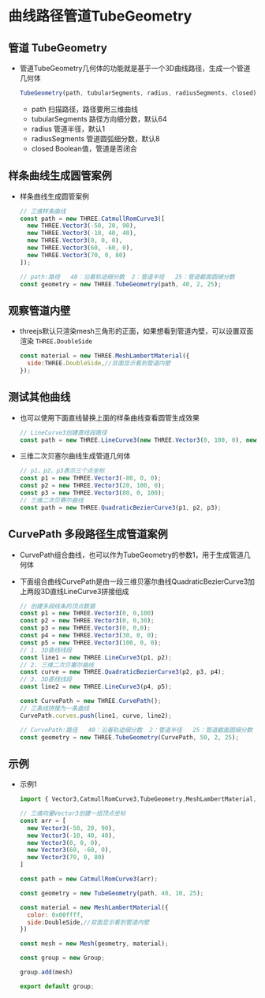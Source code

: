 # 曲线路径管道TubeGeometry

## 管道 TubeGeometry

+ 管道TubeGeometry几何体的功能就是基于一个3D曲线路径，生成一个管道几何体

  ```js
  TubeGeometry(path, tubularSegments, radius, radiusSegments, closed)
  ```

  + path 扫描路径，路径要用三维曲线
  + tubularSegments 路径方向细分数，默认64
  + radius 管道半径，默认1
  + radiusSegments 管道圆弧细分数，默认8
  + closed Boolean值，管道是否闭合

## 样条曲线生成圆管案例

+ 样条曲线生成圆管案例

  ```js
  // 三维样条曲线
  const path = new THREE.CatmullRomCurve3([
    new THREE.Vector3(-50, 20, 90),
    new THREE.Vector3(-10, 40, 40),
    new THREE.Vector3(0, 0, 0),
    new THREE.Vector3(60, -60, 0),
    new THREE.Vector3(70, 0, 80)
  ]);

  // path:路径   40：沿着轨迹细分数  2：管道半径   25：管道截面圆细分数
  const geometry = new THREE.TubeGeometry(path, 40, 2, 25);
  ```

## 观察管道内壁

+ threejs默认只渲染mesh三角形的正面，如果想看到管道内壁，可以设置双面渲染 `THREE.DoubleSide`

  ```js
  const material = new THREE.MeshLambertMaterial({
    side:THREE.DoubleSide,//双面显示看到管道内壁
  });
  ```

## 测试其他曲线

+ 也可以使用下面直线替换上面的样条曲线查看圆管生成效果

  ```js
  // LineCurve3创建直线段路径
  const path = new THREE.LineCurve3(new THREE.Vector3(0, 100, 0), new THREE.Vector3(0, 0, 0));
  ```

+ 三维二次贝塞尔曲线生成管道几何体

  ```js
  // p1、p2、p3表示三个点坐标
  const p1 = new THREE.Vector3(-80, 0, 0);
  const p2 = new THREE.Vector3(20, 100, 0);
  const p3 = new THREE.Vector3(80, 0, 100);
  // 三维二次贝赛尔曲线
  const path = new THREE.QuadraticBezierCurve3(p1, p2, p3);
  ```

## CurvePath 多段路径生成管道案例

+ CurvePath组合曲线，也可以作为TubeGeometry的参数1，用于生成管道几何体
+ 下面组合曲线CurvePath是由一段三维贝塞尔曲线QuadraticBezierCurve3加上两段3D直线LineCurve3拼接组成

  ```js
  // 创建多段线条的顶点数据
  const p1 = new THREE.Vector3(0, 0,100)
  const p2 = new THREE.Vector3(0, 0,30);
  const p3 = new THREE.Vector3(0, 0,0);
  const p4 = new THREE.Vector3(30, 0, 0);
  const p5 = new THREE.Vector3(100, 0, 0);
  // 1. 3D直线线段
  const line1 = new THREE.LineCurve3(p1, p2);
  // 2. 三维二次贝塞尔曲线
  const curve = new THREE.QuadraticBezierCurve3(p2, p3, p4);
  // 3. 3D直线线段
  const line2 = new THREE.LineCurve3(p4, p5);

  const CurvePath = new THREE.CurvePath();
  // 三条线拼接为一条曲线
  CurvePath.curves.push(line1, curve, line2);

  // CurvePath:路径   40：沿着轨迹细分数  2：管道半径   25：管道截面圆细分数
  const geometry = new THREE.TubeGeometry(CurvePath, 50, 2, 25);
  ```

## 示例

+ 示例1

  ```js
  import { Vector3,CatmullRomCurve3,TubeGeometry,MeshLambertMaterial,DoubleSide,BoxGeometry,Mesh,Group} from 'three';

  // 三维向量Vector3创建一组顶点坐标
  const arr = [
    new Vector3(-50, 20, 90),
    new Vector3(-10, 40, 40),
    new Vector3(0, 0, 0),
    new Vector3(60, -60, 0),
    new Vector3(70, 0, 80)
  ]

  const path = new CatmullRomCurve3(arr);

  const geometry = new TubeGeometry(path, 40, 10, 25);

  const material = new MeshLambertMaterial({
    color: 0x00ffff,
    side:DoubleSide,//双面显示看到管道内壁
  })

  const mesh = new Mesh(geometry, material);

  const group = new Group;

  group.add(mesh)

  export default group;
  ```
